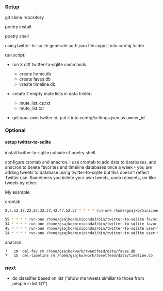 ### Setup
git clone repository

poetry install

poetry shell



using twitter-to-sqlite generate auth.json file
copy it into config folder

run script:
- run 3 diff twitter-to-sqlite commands
    - create home.db
    - create faves.db
    - create timeline.db
- create 2 empty mute lists in data folder:
    - mute_list_cs.txt
    - mute_list.txt

- get your own twitter id, put it into config/settings.json as owner_id






### Optional

#### setup twitter-to-sqlite

install twitter-to-sqlite outside of poetry shell.

configure crontab and anacron.
I use crontab to add data to databases, and anacron to delete favorites and timeline databases once a week - you are adding tweets to database using twitter-to-sqlite but this doesn't reflect Twitter use. Sometimes you delete your own tweets, undo retweets, un-like tweets by other. 

My example:

crontab

```bash
2,7,12,17,22,27,32,37,42,47,52,57 * * * * run-one /home/gsajko/miniconda3/bin/twitter-to-sqlite home-timeline /home/gsajko/work/tweetfeed/data/home.db -a /home/gsajko/work/tweetfeed/config/auth.json --since

59 * * * * run-one /home/gsajko/miniconda3/bin/twitter-to-sqlite favorites /home/gsajko/work/tweetfeed/data/faves.db -a /home/gsajko/work/tweetfeed/config/auth.json
34 * * * * run-one /home/gsajko/miniconda3/bin/twitter-to-sqlite favorites /home/gsajko/work/tweetfeed/data/home.db -a /home/gsajko/work/tweetfeed/config/auth.json
45 * * * * run-one /home/gsajko/miniconda3/bin/twitter-to-sqlite user-timeline /home/gsajko/work/tweetfeed/data/timeline.db -a /home/gsajko/work/tweetfeed/config/auth.json --since
24 * * * * run-one /home/gsajko/miniconda3/bin/twitter-to-sqlite user-timeline /home/gsajko/work/tweetfeed/data/home.db -a /home/gsajko/work/tweetfeed/config/auth.json --since
```
anacron
```
7	10	del-fav rm /home/gsajko/work/tweetfeed/data/faves.db
7	15	del-timeline rm /home/gsajko/work/tweetfeed/data/timeline.db
```
### next
- do classifier based on list ("show me tweets similiar to those from people in list Q1")